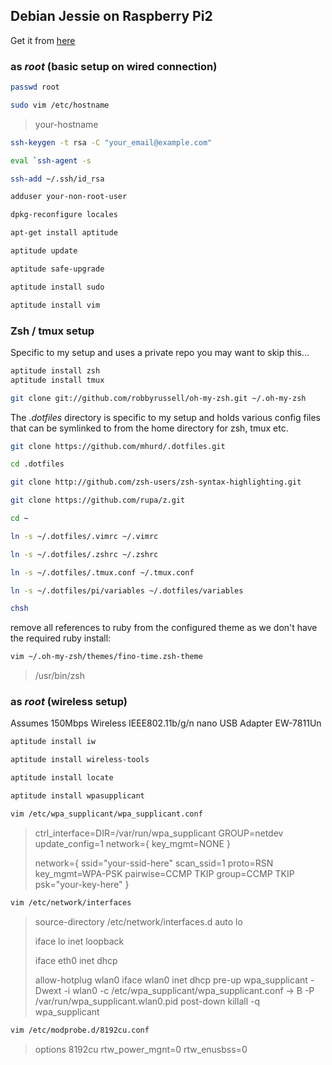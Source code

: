 ## Debian Jessie on Raspberry Pi2

Get it from [here](https://www.collabora.com/about-us/blog/2015/02/03/debian-jessie-on-raspberry-pi-2/)

### as _root_ (basic setup on wired connection)

```bash
passwd root
```

```bash
sudo vim /etc/hostname
```

> your-hostname

```bash
ssh-keygen -t rsa -C "your_email@example.com"
```

```bash
eval `ssh-agent -s
```

```bash
ssh-add ~/.ssh/id_rsa
```

```bash
adduser your-non-root-user
```

```bash
dpkg-reconfigure locales
```

```bash
apt-get install aptitude
```

```bash
aptitude update
```

```bash
aptitude safe-upgrade
```

```bash
aptitude install sudo
```

```bash
aptitude install vim
```


### Zsh / tmux setup

Specific to my setup and uses a private repo you may want to skip this...

```bash
aptitude install zsh
aptitude install tmux
```

```bash
git clone git://github.com/robbyrussell/oh-my-zsh.git ~/.oh-my-zsh
```

The _.dotfiles_ directory is specific to my setup and holds various config files
that can be symlinked to from the home directory for zsh, tmux etc.

```bash
git clone https://github.com/mhurd/.dotfiles.git
```

```bash
cd .dotfiles
```

```bash
git clone http://github.com/zsh-users/zsh-syntax-highlighting.git
```

```bash
git clone https://github.com/rupa/z.git
```

```bash
cd ~
```

```bash
ln -s ~/.dotfiles/.vimrc ~/.vimrc
```

```bash
ln -s ~/.dotfiles/.zshrc ~/.zshrc
```

```bash
ln -s ~/.dotfiles/.tmux.conf ~/.tmux.conf
```

```bash
ln -s ~/.dotfiles/pi/variables ~/.dotfiles/variables
```

```bash
chsh
```

remove all references to ruby from the configured theme as we don't have the required ruby install:

```bash
vim ~/.oh-my-zsh/themes/fino-time.zsh-theme
```

> /usr/bin/zsh

### as _root_ (wireless setup)

Assumes 150Mbps Wireless IEEE802.11b/g/n nano USB Adapter
EW-7811Un

```bash
aptitude install iw
```

```bash
aptitude install wireless-tools
```

```bash
aptitude install locate
```

```bash
aptitude install wpasupplicant
```

```bash
vim /etc/wpa_supplicant/wpa_supplicant.conf
```

> ctrl_interface=DIR=/var/run/wpa_supplicant GROUP=netdev
> update_config=1
> network={
> key_mgmt=NONE
> }
> 
> network={
> ssid="your-ssid-here"
> scan_ssid=1
> proto=RSN
> key_mgmt=WPA-PSK
> pairwise=CCMP TKIP
> group=CCMP TKIP
> psk="your-key-here"
> }

```bash
vim /etc/network/interfaces
```

> source-directory /etc/network/interfaces.d
> auto lo
> 
> iface lo inet loopback
> 
> iface eth0 inet dhcp
> 
> allow-hotplug wlan0
> iface wlan0 inet dhcp
> pre-up wpa_supplicant -Dwext -i wlan0 -c /etc/wpa_supplicant/wpa_supplicant.conf -> B -P /var/run/wpa_supplicant.wlan0.pid
> post-down killall -q wpa_supplicant

```bash
vim /etc/modprobe.d/8192cu.conf
```

> options 8192cu rtw_power_mgnt=0 rtw_enusbss=0
